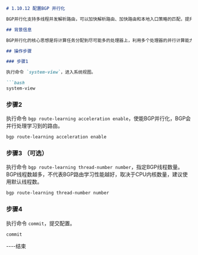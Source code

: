 ```markdown
# 1.10.12 配置BGP 并行化

BGP并行化支持多线程并发解析路由，可以加快解析路由、加快路由和本地入口策略的匹配，提升BGP路由带复杂策略学习性能。在BGP路由量大、路由属性多且路由过滤策略复杂的场景下，单线程下的BGP路由学习速度比较慢，可以配置BGP并行化来提升性能。

## 背景信息

BGP并行化的核心思想是将计算任务分配到尽可能多的处理器上，利用多个处理器的并行计算能力，并将路由表和路由信息分成多个子任务进行处理，不同的子任务可以分配到不同的处理器上并行计算，提高计算效率，之后通过在多个处理器之间进行通信和数据交换，以加速路由信息处理，实现BGP并行化时通过多线程机制提升性能。

## 操作步骤

### 步骤1

执行命令 `system-view`，进入系统视图。

```bash
system-view
```

### 步骤2

执行命令 `bgp route-learning acceleration enable`，使能BGP并行化，BGP会并行处理学习到的路由。

```bash
bgp route-learning acceleration enable
```

### 步骤3 （可选）

执行命令 `bgp route-learning thread-number number`，指定BGP线程数量。BGP线程数越多，不代表BGP路由学习性能越好，取决于CPU内核数量，建议使用默认线程数。

```bash
bgp route-learning thread-number number
```

### 步骤4

执行命令 `commit`，提交配置。

```bash
commit
```

----结束
```